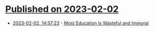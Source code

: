 # [Published on 2023-02-02](index.md)

* [2023-02-02, 14:57:23](https://news.ycombinator.com/item?id=34627334) - [Most Education Is Wasteful and Immoral](https://sotonye.substack.com/p/most-education-is-wasteful-and-immoral)
